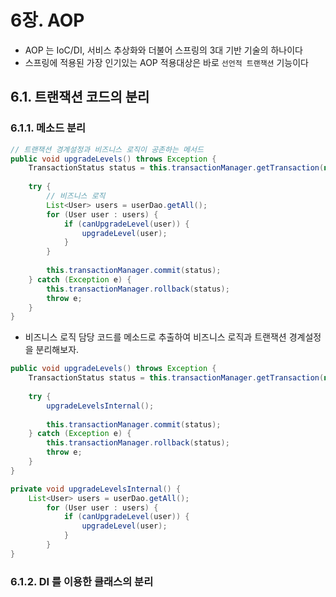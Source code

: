 # 6장. AOP
- AOP 는 IoC/DI, 서비스 추상화와 더불어 스프링의 3대 기반 기술의 하나이다
- 스프링에 적용된 가장 인기있는 AOP 적용대상은 바로 `선언적 트랜잭션` 기능이다

## 6.1. 트랜잭션 코드의 분리
### 6.1.1. 메소드 분리
```java
// 트랜잭션 경계설정과 비즈니스 로직이 공존하는 메서드
public void upgradeLevels() throws Exception {
    TransactionStatus status = this.transactionManager.getTransaction(new DefaultTransactionDefinition());
    
    try {
        // 비즈니스 로직
        List<User> users = userDao.getAll();
        for (User user : users) {
            if (canUpgradeLevel(user)) {
                upgradeLevel(user);
            }
        }
        
        this.transactionManager.commit(status);
    } catch (Exception e) {
        this.transactionManager.rollback(status);
        throw e;
    }
}
```
- 비즈니스 로직 담당 코드를 메소드로 추출하여 비즈니스 로직과 트랜잭션 경계설정을 분리해보자.
```java
public void upgradeLevels() throws Exception {
    TransactionStatus status = this.transactionManager.getTransaction(new DefaultTransactionDefinition());
    
    try {
        upgradeLevelsInternal();
    
        this.transactionManager.commit(status);
    } catch (Exception e) {
        this.transactionManager.rollback(status);
        throw e;
    }
}

private void upgradeLevelsInternal() {
    List<User> users = userDao.getAll();
        for (User user : users) {
            if (canUpgradeLevel(user)) {
                upgradeLevel(user);
            }
        }
}  
```

### 6.1.2. DI 를 이용한 클래스의 분리